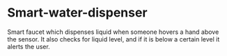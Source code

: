 # Smart-water-dispenser

Smart faucet which dispenses liquid when someone hovers a hand above the sensor. It also checks for liquid level, and if it is below a certain level it alerts the user.
